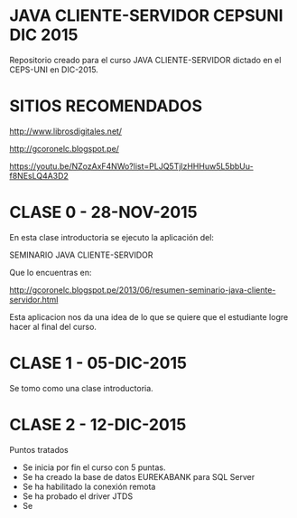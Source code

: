# JAVA CLIENTE-SERVIDOR CEPSUNI DIC 2015
Repositorio creado para el curso JAVA CLIENTE-SERVIDOR dictado en el CEPS-UNI en DIC-2015.

# SITIOS RECOMENDADOS

http://www.librosdigitales.net/

http://gcoronelc.blogspot.pe/

https://youtu.be/NZozAxF4NWo?list=PLJQ5TjlzHHHuw5L5bbUu-f8NEsLQ4A3D2

# CLASE 0 - 28-NOV-2015
En esta clase introductoria se ejecuto la aplicación del:

SEMINARIO JAVA CLIENTE-SERVIDOR 

Que lo encuentras en:

http://gcoronelc.blogspot.pe/2013/06/resumen-seminario-java-cliente-servidor.html

Esta aplicacion nos da una idea de lo que se quiere que el estudiante logre hacer al final del curso.

# CLASE 1 - 05-DIC-2015

Se tomo como una clase introductoria.


# CLASE 2 - 12-DIC-2015

Puntos tratados

- Se inicia por fin el curso con 5 puntas.
- Se ha creado la base de datos EUREKABANK para SQL Server
- Se ha habilitado la conexión remota
- Se ha probado el driver JTDS
- Se 



